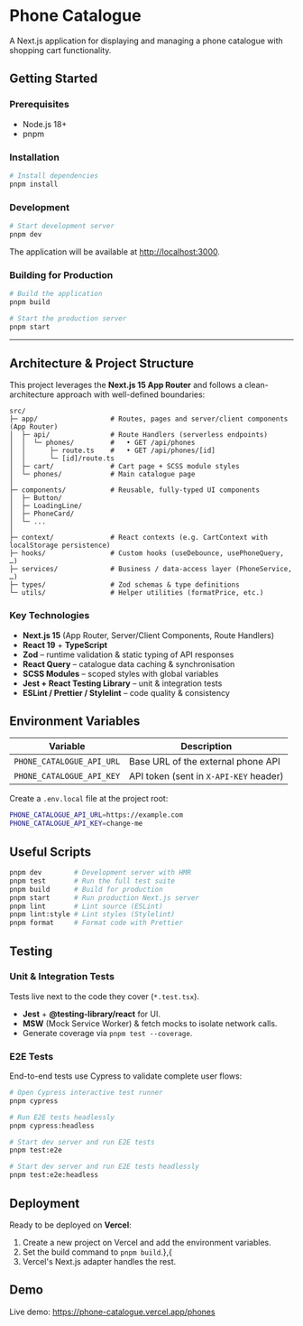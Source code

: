 # Phone Catalogue

A Next.js application for displaying and managing a phone catalogue with shopping cart functionality.

## Getting Started

### Prerequisites

- Node.js 18+
- pnpm

### Installation

```bash
# Install dependencies
pnpm install
```

### Development

```bash
# Start development server
pnpm dev
```

The application will be available at [http://localhost:3000](http://localhost:3000).

### Building for Production

```bash
# Build the application
pnpm build

# Start the production server
pnpm start
```

---

## Architecture & Project Structure

This project leverages the **Next.js 15 App Router** and follows a clean-architecture approach with well-defined boundaries:

```
src/
├─ app/                  # Routes, pages and server/client components (App Router)
│  ├─ api/               # Route Handlers (serverless endpoints)
│  │  └─ phones/         #   • GET /api/phones
│  │      ├─ route.ts    #   • GET /api/phones/[id]
│  │      └─ [id]/route.ts
│  ├─ cart/              # Cart page + SCSS module styles
│  └─ phones/            # Main catalogue page
│
├─ components/           # Reusable, fully-typed UI components
│  ├─ Button/
│  ├─ LoadingLine/
│  ├─ PhoneCard/
│  └─ ...
│
├─ context/              # React contexts (e.g. CartContext with localStorage persistence)
├─ hooks/                # Custom hooks (useDebounce, usePhoneQuery, …)
├─ services/             # Business / data-access layer (PhoneService, …)
├─ types/                # Zod schemas & type definitions
└─ utils/                # Helper utilities (formatPrice, etc.)
```

### Key Technologies

- **Next.js 15** (App Router, Server/Client Components, Route Handlers)
- **React 19** + **TypeScript**
- **Zod** – runtime validation & static typing of API responses
- **React Query** – catalogue data caching & synchronisation
- **SCSS Modules** – scoped styles with global variables
- **Jest + React Testing Library** – unit & integration tests
- **ESLint / Prettier / Stylelint** – code quality & consistency

## Environment Variables

| Variable                  | Description                            |
| ------------------------- | -------------------------------------- |
| `PHONE_CATALOGUE_API_URL` | Base URL of the external phone API     |
| `PHONE_CATALOGUE_API_KEY` | API token (sent in `X-API-KEY` header) |

Create a `.env.local` file at the project root:

```bash
PHONE_CATALOGUE_API_URL=https://example.com
PHONE_CATALOGUE_API_KEY=change-me
```

## Useful Scripts

```bash
pnpm dev        # Development server with HMR
pnpm test       # Run the full test suite
pnpm build      # Build for production
pnpm start      # Run production Next.js server
pnpm lint       # Lint source (ESLint)
pnpm lint:style # Lint styles (Stylelint)
pnpm format     # Format code with Prettier
```

## Testing

### Unit & Integration Tests

Tests live next to the code they cover (`*.test.tsx`).

- **Jest** + **@testing-library/react** for UI.
- **MSW** (Mock Service Worker) & fetch mocks to isolate network calls.
- Generate coverage via `pnpm test --coverage`.

### E2E Tests

End-to-end tests use Cypress to validate complete user flows:

```bash
# Open Cypress interactive test runner
pnpm cypress

# Run E2E tests headlessly
pnpm cypress:headless

# Start dev server and run E2E tests
pnpm test:e2e

# Start dev server and run E2E tests headlessly
pnpm test:e2e:headless
```

## Deployment

Ready to be deployed on **Vercel**:

1. Create a new project on Vercel and add the environment variables.
2. Set the build command to `pnpm build`.},{
3. Vercel's Next.js adapter handles the rest.

## Demo

Live demo: <https://phone-catalogue.vercel.app/phones>
